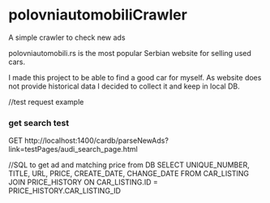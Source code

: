 # polovniautomobiliCrawler
A simple crawler to check new ads

polovniautomobili.rs is the most popular Serbian website for selling used cars. 

I made this project to be able to find a good car for myself. 
As website does not provide historical data I decided to collect it and keep in local DB.  

//test request example
### get search test
GET http://localhost:1400/cardb/parseNewAds?link=testPages/audi_search_page.html

//SQL to get ad and matching price from DB
SELECT  UNIQUE_NUMBER, TITLE, URL, PRICE, CREATE_DATE, CHANGE_DATE
FROM CAR_LISTING
JOIN PRICE_HISTORY
ON CAR_LISTING.ID = PRICE_HISTORY.CAR_LISTING_ID 
